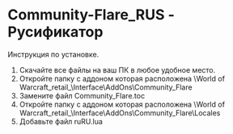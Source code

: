 # Community-Flare_RUS - Русификатор
Инструкция по установке. 
1. Скачайте все файлы на ваш ПК в любое удобное место. 
2. Откройте папку с аддоном которая расположена \World of Warcraft\_retail_\Interface\AddOns\Community_Flare
3. Замените файл Community_Flare.toc
4. Откройте папку с аддоном которая расположена \World of Warcraft\_retail_\Interface\AddOns\Community_Flare\Locales
5. Добавьте файл ruRU.lua

